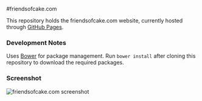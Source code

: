 #friendsofcake.com

This repository holds the friendsofcake.com website, currently hosted through [GitHub Pages](https://pages.github.com/).

### Development Notes

Uses [Bower](http://bower.io/) for package management. Run `bower install` after cloning this repository to download the required packages.

### Screenshot

![friendsofcake.com screenshot](http://i.imgur.com/VfzunlB.gif)
